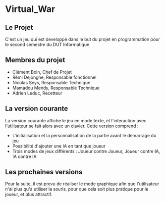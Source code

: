 # Virtual_War

## Le Projet
C'est un jeu qui est developpé dans le but du projet en programmation pour le second semestre du DUT Informatique

## Membres du projet
- Clément Boin, Chef de Projet
- Rémi Dejonghe, Responsable fonctionnel
- Nicolas Seys, Responsable Technique
- Mamadou Mendy, Responsable Technique
- Adrien Leduc, Recetteur

## La version courante
La version courante affiche le jeu en mode texte, et l'interaction avec l'utilisateur se fait alors avec un clavier.
Cette version comprend :
- L'initialisation et la personnalisation de la partie avant le demarrage du jeu
- Possibilité d'ajouter une IA en tant que joueur
- Trois modes de jeux différents : Joueur contre Joueur, Joueur contre IA, IA contre IA

## Les prochaines versions
Pour la suite, il est prevu de réaliser le mode graphique afin que l'utilisateur n'ai plus qu'à utiliser la souris, pour que cela soit plus pratique pour le joueur, et plus attractif.